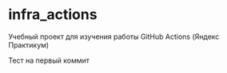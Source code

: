 # infra_actions
Учебный проект для изучения работы GitHub Actions (Яндекс Практикум)

Тест на первый коммит
